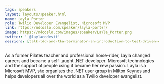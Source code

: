 ```yaml
---
tags: speakers
layout: layouts/speaker.html
name: Layla Porter
role: Twilio Developer Evangelist, Microsoft MVP
link: https://ndcoslo.com/speaker/layla-porter/
image: https://ndcoslo.com/images/speaker/Layla_Porter.png
twitter: ' @laylacodesit'
sessions: [talk-tdd-and-the-terminator-an-introduction-to-test-driven-development]
---
```

As a former Pilates teacher and professional horse-rider, Layla changed careers and became a self-taught .NET developer. Microsoft technologies and the support of people using it became her new passion. Layla is a Microsoft MVP, she organises the .NET user group in Milton Keynes and helps developers all over the world as a Twilio developer evangelist.
